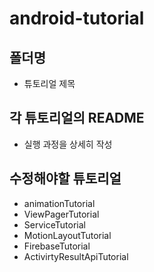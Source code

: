 # android-tutorial

## 폴더명
- 튜토리얼 제목

## 각 튜토리얼의 README
- 실행 과정을 상세히 작성

## 수정해야할 튜토리얼
- animationTutorial
- ViewPagerTutorial
- ServiceTutorial
- MotionLayoutTutorial
- FirebaseTutorial
- ActivirtyResultApiTutorial
